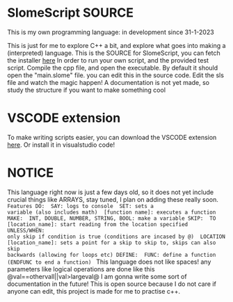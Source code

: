 # SlomeScript SOURCE

This is my own programming language:
in development since 31-1-2023

This is just for me to explore C++ a bit, and explore what goes into making a (interpreted) language.
This is the SOURCE for SlomeScript, you can fetch the installer <a href="https://github.com/Robotnik08/SlomeScript-installer">here</a>
In order to run your own script, and the provided test script. Compile the cpp file, and open the executable. By default it should open the "main.slome" file. you can edit this in the source code.
Edit the sls file and watch the magic happen! A documentation is not yet made, so study the structure if you want to make something cool

# VSCODE extension

To make writing scripts easier, you can download the VSCODE extension <a href="https://github.com/Robotnik08/slomescript-vscodesupport">here</a>.
Or install it in visualstudio code!

# NOTICE

This language right now is just a few days old, so it does not yet include crucial things like ARRAYS, stay tuned, I plan on adding these really soon.
<code>
Features
DO:
  &ensp;SAY: logs to console
  &ensp;SET: sets a variable (also includes math)
  &ensp;[function name]: executes a function
MAKE:
  &ensp;INT, DOUBLE, NUMBER, STRING, BOOL: make a variable
SKIP:
  &ensp;TO [location_name]: start reading from the location specified
    &ensp;UNLESS/WHEN: only skip if condition is true (conditions are incased by @)
  &ensp;LOCATION [location_name]: sets a point for a skip to skip to, skips can also skip backwards (allowing for loops etc) 
DEFINE:
  &ensp;FUNC: define a function (ENDFUNC to end a function)
</code>
This language does not like spaces! any parameters like logical operations are done like this @val==othervall||val>largeval@
I am gonna write some sort of documentation in the future!
This is open source because I do not care if anyone can edit, this project is made for me to practise c++.
